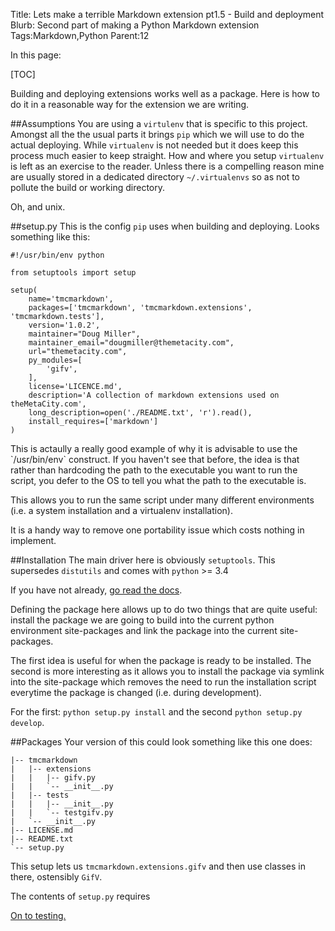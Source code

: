 Title: Lets make a terrible Markdown extension pt1.5 - Build and deployment
Blurb: Second part of making a Python Markdown extension
Tags:Markdown,Python
Parent:12

In this page:

[TOC]

Building and deploying extensions works well as a package. Here is how to do it in a reasonable way for the extension we are writing.

##Assumptions
You are using a `virtulenv` that is specific to this project. Amongst all the the usual parts it brings `pip` which we will use to do the actual deploying. While `virtualenv` is not needed but it does keep this process much easier to keep straight. How and where you setup `virtualenv` is left as an exercise to the reader. Unless there is a compelling reason mine are usually stored in a dedicated directory `~/.virtualenvs` so as not to pollute the build or working directory.
 
Oh, and unix.
 
##setup.py
This is the config `pip` uses when building and deploying. Looks something like this:

~~~~{.python}
#!/usr/bin/env python

from setuptools import setup

setup(
    name='tmcmarkdown',
    packages=['tmcmarkdown', 'tmcmarkdown.extensions', 'tmcmarkdown.tests'],
    version='1.0.2',
    maintainer="Doug Miller",
    maintainer_email="dougmiller@themetacity.com",
    url="themetacity.com",
    py_modules=[
        'gifv',
    ],
    license='LICENCE.md',
    description='A collection of markdown extensions used on theMetaCity.com',
    long_description=open('./README.txt', 'r').read(),
    install_requires=['markdown']
)
~~~~

<aside>
This is actaully a really good example of why it is advisable to use the `/usr/bin/env` construct. If you haven't see that before, the idea is that rather than hardcoding the path to the executable you want to run the script, you defer to the OS to tell you what the path to the executable is.

This allows you to run the same script under many different environments (i.e. a system installation and a virtualenv installation).

It is a handy way to remove one portability issue which costs nothing in implement.
</aside>

##Installation
The main driver here is obviously `setuptools`. This supersedes `distutils` and comes with `python` >= 3.4

If you have not already, [go read the docs](https://packaging.python.org).

Defining the package here allows up to do two things that are quite useful: install the package we are going to build into the current python environment site-packages and link the package into the current site-packages.

The first idea is useful for when the package is ready to be installed. The second is more interesting as it allows you to install the package via symlink into the site-package which removes the need to run the installation script everytime the package is changed (i.e. during development).

For the first: `python setup.py install` and the second `python setup.py develop`.

##Packages
Your version of this could look something like this one does:

~~~
|-- tmcmarkdown
|   |-- extensions
|   |   |-- gifv.py
|   |   `-- __init__.py
|   |-- tests
|   |   |-- __init__.py
|   |   `-- testgifv.py
|   `-- __init__.py
|-- LICENSE.md
|-- README.txt
`-- setup.py
~~~

This setup lets us `tmcmarkdown.extensions.gifv` and then use classes in there, ostensibly `GifV`.

The contents of `setup.py` requires

[On to testing.](lets-make-a-terrible-markdown-extension-pt2-getting-testing)
